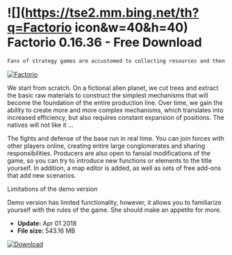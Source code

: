 # ![](https://tse2.mm.bing.net/th?q=Factorio icon&w=40&h=40) Factorio 0.16.36 - Free Download

```sh
Fans of strategy games are accustomed to collecting resources and then expanding the base, but have they ever played in a factory caretaker? The design with a lot of telling title Factorio on this is based on a detailed, quite complicated game. It will come here to design the entire production infrastructure over several large networks, and to defend against attacks by enemies. You can get really involved in it.
```
[![Factorio](https://gallery.dpcdn.pl/imgc/Tools/66763/g_-_420x350_1.5_-_x20160329104445_1.jpg)](https://softexe.net/win/games-entertainment/strategies/factorio:pRdcc.html)

We start from scratch. On a fictional alien planet, we cut trees and extract the basic raw materials to construct the simplest mechanisms that will become the foundation of the entire production line. Over time, we gain the ability to create more and more complex mechanisms, which translates into increased efficiency, but also requires constant expansion of positions. The natives will not like it ...
 
 
 The fights and defense of the base run in real time. You can join forces with other players online, creating entire large conglomerates and sharing responsibilities. Producers are also open to fansial modifications of the game, so you can try to introduce new functions or elements to the title yourself. In addition, a map editor is added, as well as sets of free add-ons that add new scenarios.
 
 Limitations of the demo version
 
 Demo version has limited functionality, however, it allows you to familiarize yourself with the rules of the game. She should make an appetite for more.


- **Update:** Apr 01 2018
- **File size:** 543.16 MB

[![Download](https://cdn.softexe.net/static/img/download.png)](https://softexe.net/win/games-entertainment/strategies/factorio:pRdcc.html)

